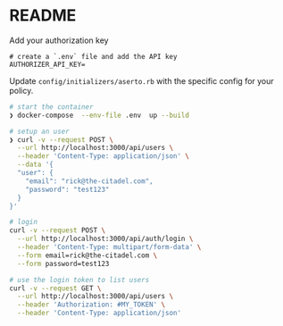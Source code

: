 # README
Add your authorization key

```
# create a `.env` file and add the API key
AUTHORIZER_API_KEY=
```

Update `config/initializers/aserto.rb` with the specific config for your policy.

```bash
# start the container
❯ docker-compose  --env-file .env  up --build

# setup an user
❯ curl -v --request POST \
  --url http://localhost:3000/api/users \
  --header 'Content-Type: application/json' \
  --data '{
  "user": {
    "email": "rick@the-citadel.com",
    "password": "test123"
  }
}'

# login
curl -v --request POST \
  --url http://localhost:3000/api/auth/login \
  --header 'Content-Type: multipart/form-data' \
  --form email=rick@the-citadel.com \
  --form password=test123

# use the login token to list users
curl -v --request GET \
  --url http://localhost:3000/api/users \
  --header 'Authorization: #MY_TOKEN' \
  --header 'Content-Type: application/json'
```
